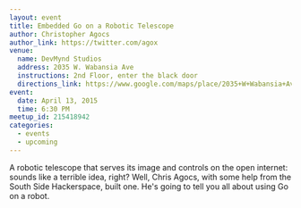 ```yaml
---
layout: event
title: Embedded Go on a Robotic Telescope
author: Christopher Agocs
author_link: https://twitter.com/agox
venue:
  name: DevMynd Studios
  address: 2035 W. Wabansia Ave
  instructions: 2nd Floor, enter the black door
  directions_link: https://www.google.com/maps/place/2035+W+Wabansia+Ave,+Chicago,+IL+60647/@41.9120576,-87.6789658,17z
event:
  date: April 13, 2015
  time: 6:30 PM
meetup_id: 215418942
categories:
  - events
  - upcoming
---
```

A robotic telescope that serves its image and controls on the open internet: sounds 
like a terrible idea, right? Well, Chris Agocs, with some help from the South 
Side Hackerspace, built one. He's going to tell you all about using Go on a robot. 